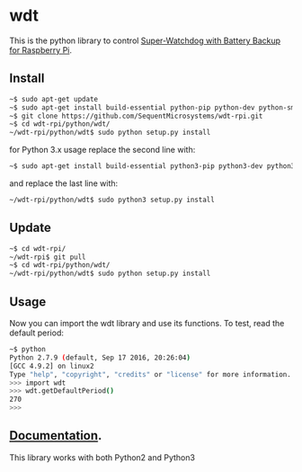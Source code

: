 # wdt

This is the python library to control [Super-Watchdog with Battery Backup for Raspberry Pi](https://sequentmicrosystems.com/collections/all-io-cards/products/raspberry-pi-battery-backup).

## Install

```bash
~$ sudo apt-get update
~$ sudo apt-get install build-essential python-pip python-dev python-smbus
~$ git clone https://github.com/SequentMicrosystems/wdt-rpi.git
~$ cd wdt-rpi/python/wdt/
~/wdt-rpi/python/wdt$ sudo python setup.py install
```

for Python 3.x usage replace the second line with:
```bash
~$ sudo apt-get install build-essential python3-pip python3-dev python3-smbus
```
and replace the last line with:
```bash
~/wdt-rpi/python/wdt$ sudo python3 setup.py install
```

## Update

```bash
~$ cd wdt-rpi/
~/wdt-rpi$ git pull
~$ cd wdt-rpi/python/wdt/
~/wdt-rpi/python/wdt$ sudo python setup.py install
```

## Usage 

Now you can import the wdt library and use its functions. To test, read the default period:

```bash
~$ python
Python 2.7.9 (default, Sep 17 2016, 20:26:04)
[GCC 4.9.2] on linux2
Type "help", "copyright", "credits" or "license" for more information.
>>> import wdt
>>> wdt.getDefaultPeriod()
270
>>>
```
## [Documentation](https://github.com/SequentMicrosystems/wdt-rpi/blob/master/python/wdt/README.md). 

This library works with both Python2 and Python3
